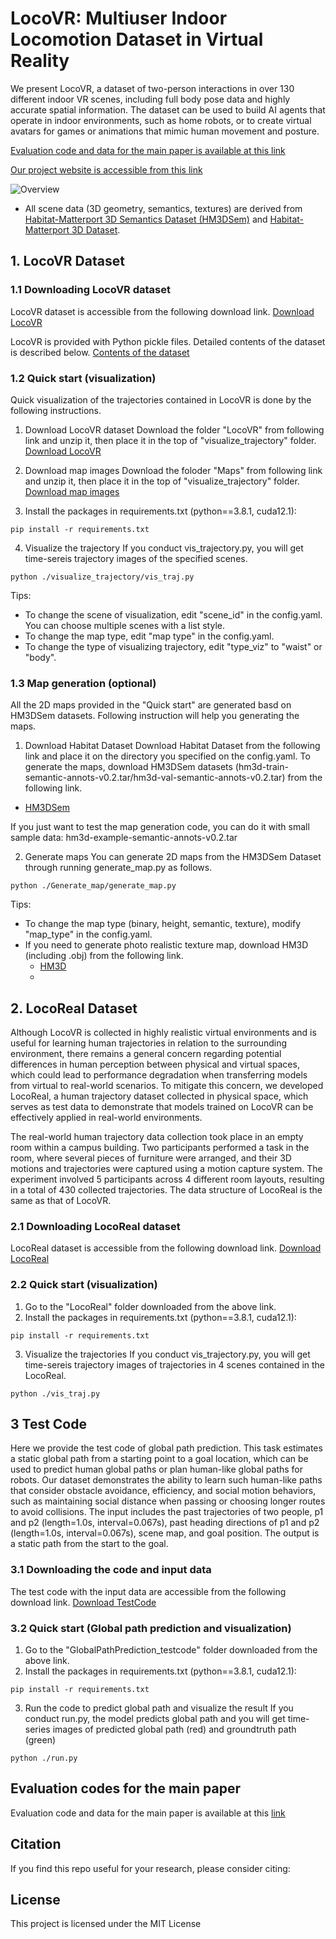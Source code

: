 # LocoVR: Multiuser Indoor Locomotion Dataset in Virtual Reality

We present LocoVR, a dataset of two-person interactions in over 130 different indoor VR scenes, including full body pose data and highly accurate spatial information. The dataset can be used to build AI agents that operate in indoor environments, such as home robots, or to create virtual avatars for games or animations that mimic human movement and posture. 

[Evaluation code and data for the main paper is available at this link](https://anonymous.4open.science/r/LocoVR_code_test-08E6/README.md)

[Our project website is accessible from this link](https://sites.google.com/view/locovr?usp=sharing)

<!--
<center>
 <img src="./Overview.png" alt="Overview" width="600">
</center>
-->
![Overview](./Overview.png)
 - All scene data (3D geometry, semantics, textures) are derived from [Habitat-Matterport 3D Semantics Dataset (HM3DSem)](https://aihabitat.org/datasets/hm3d-semantics/) and [Habitat-Matterport 3D Dataset](https://aihabitat.org/datasets/hm3d/).

## 1. LocoVR Dataset
### 1.1 Downloading LocoVR dataset
LocoVR dataset is accessible from the following download link. 
[Download LocoVR](https://drive.google.com/drive/folders/1gE9P3MSJ6dbgpAt4YbEjZn-8cr4jtdVY?usp=drive_link)


LocoVR is provided with Python pickle files. Detailed contents of the dataset is described below.
[Contents of the dataset](./dataset_structure/README.md)

### 1.2 Quick start (visualization)
Quick visualization of the trajectories contained in LocoVR is done by the following instructions.

1. Download LocoVR dataset
   Download the folder "LocoVR" from following link and unzip it, then place it in the top of "visualize_trajectory" folder.
   [Download LocoVR](https://drive.google.com/drive/folders/1gE9P3MSJ6dbgpAt4YbEjZn-8cr4jtdVY?usp=drive_link)

3. Download map images
   Download the foloder "Maps" from following link and unzip it, then place it in the top of "visualize_trajectory" folder.
   [Download map images](https://drive.google.com/drive/folders/1bUT8aHKJmPwvhUFINHDCNmgfyR1vT33G?usp=sharing)
     
4. Install the packages in requirements.txt (python==3.8.1, cuda12.1):
```
pip install -r requirements.txt
```
4. Visualize the trajectory
   If you conduct vis_trajectory.py, you will get time-sereis trajectory images of the specified scenes.
```
python ./visualize_trajectory/vis_traj.py
```
Tips: 
- To change the scene of visualization, edit "scene_id" in the config.yaml. You can choose multiple scenes with a list style.
- To change the map type, edit "map type" in the config.yaml.
- To change the type of visualizing trajectory, edit "type_viz" to "waist" or "body".

### 1.3 Map generation (optional)
All the 2D maps provided in the "Quick start" are generated basd on HM3DSem datasets.
Following instruction will help you generating the maps.

1. Download Habitat Dataset
Download Habitat Dataset from the following link and place it on the directory you specified on the config.yaml.
To generate the maps, download HM3DSem datasets (hm3d-train-semantic-annots-v0.2.tar/hm3d-val-semantic-annots-v0.2.tar) from the following link.
- [HM3DSem](https://github.com/matterport/habitat-matterport-3dresearch/tree/main)

If you just want to test the map generation code, you can do it with small sample data: hm3d-example-semantic-annots-v0.2.tar

2. Generate maps
  You can generate 2D maps from the HM3DSem Dataset through running generate_map.py as follows.
```
python ./Generate_map/generate_map.py
```
Tips: 
- To change the map type (binary, height, semantic, texture), modify "map_type" in the config.yaml.
- If you need to generate photo realistic texture map, download HM3D (including .obj) from the following link.
  - [HM3D](https://matterport.com/partners/facebook)
  - 
## 2. LocoReal Dataset
Although LocoVR is collected in highly realistic virtual environments and is useful for learning human trajectories in relation to the surrounding environment, there remains a general concern regarding potential differences in human perception between physical and virtual spaces, which could lead to performance degradation when transferring models from virtual to real-world scenarios. To mitigate this concern, we developed LocoReal, a human trajectory dataset collected in physical space, which serves as test data to demonstrate that models trained on LocoVR can be effectively applied in real-world environments.

The real-world human trajectory data collection took place in an empty room within a campus building. Two participants performed a task in the room, where several pieces of furniture were arranged, and their 3D motions and trajectories were captured using a motion capture system. The experiment involved 5 participants across 4 different room layouts, resulting in a total of 430 collected trajectories. The data structure of LocoReal is the same as that of LocoVR.

### 2.1 Downloading LocoReal dataset
LocoReal dataset is accessible from the following download link. 
[Download LocoReal](https://drive.google.com/drive/folders/1C7VANAopABgg_NgfvWAryb5NmcBgawbL?usp=sharing)

### 2.2 Quick start (visualization)
1. Go to the "LocoReal" folder downloaded from the above link.
2. Install the packages in requirements.txt (python==3.8.1, cuda12.1):
```
pip install -r requirements.txt
```
3. Visualize the trajectories
   If you conduct vis_trajectory.py, you will get time-sereis trajectory images of trajectories in 4 scenes contained in the LocoReal.
```
python ./vis_traj.py
```
## 3 Test Code
Here we provide the test code of global path prediction. This task estimates a static global path from a starting point to a goal location, which can be used to predict human global paths or plan human-like global paths for robots. Our dataset demonstrates the ability to learn such human-like paths that consider obstacle avoidance, efficiency, and social motion behaviors, such as maintaining social distance when passing or choosing longer routes to avoid collisions. The input includes the past trajectories of two people, p1 and p2 (length=1.0s, interval=0.067s), past heading directions of p1 and p2 (length=1.0s, interval=0.067s), scene map, and goal position. The output is a static path from the start to the goal.

### 3.1 Downloading the code and input data
The test code with the input data are accessible from the following download link.
[Download TestCode](https://drive.google.com/drive/folders/10ILf7YTiznbzh5pc8CiHkP3Cvlz5Kt_0?usp=sharing)

### 3.2 Quick start (Global path prediction and visualization)
1. Go to the "GlobalPathPrediction_testcode" folder downloaded from the above link.
2. Install the packages in requirements.txt (python==3.8.1, cuda12.1):
```
pip install -r requirements.txt
```
3. Run the code to predict global path and visualize the result
   If you conduct run.py, the model predicts global path and you will get time-series images of predicted global path (red) and groundtruth path (green)
```
python ./run.py
```

## Evaluation codes for the main paper
Evaluation code and data for the main paper is available at this [link](https://anonymous.4open.science/r/LocoVR_code_test-08E6/README.md)

## Citation
If you find this repo useful for your research, please consider citing:

## License
This project is licensed under the MIT License
